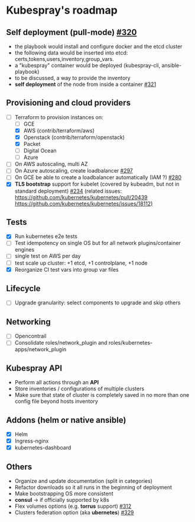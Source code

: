 # Kubespray's roadmap

## Self deployment (pull-mode) [#320](https://github.com/kubespray/kubespray/issues/320)

- the playbook would install and configure docker and the etcd cluster
- the following data would be inserted into etcd: certs,tokens,users,inventory,group_vars.
- a "kubespray" container would be deployed (kubespray-cli, ansible-playbook)
- to be discussed, a way to provide the inventory
- **self deployment** of the node from inside a container [#321](https://github.com/kubespray/kubespray/issues/321)

## Provisioning and cloud providers

- [ ] Terraform to provision instances on:
  - [ ] GCE
  - [x] AWS (contrib/terraform/aws)
  - [x] Openstack (contrib/terraform/openstack)
  - [x] Packet
  - [ ] Digital Ocean
  - [ ] Azure
- [ ] On AWS autoscaling, multi AZ
- [ ] On Azure autoscaling, create loadbalancer [#297](https://github.com/kubespray/kubespray/issues/297)
- [ ] On GCE be able to create a loadbalancer automatically (IAM ?) [#280](https://github.com/kubespray/kubespray/issues/280)
- [x] **TLS bootstrap** support for kubelet (covered by kubeadm, but not in standard deployment) [#234](https://github.com/kubespray/kubespray/issues/234)
  (related issues: <https://github.com/kubernetes/kubernetes/pull/20439> <https://github.com/kubernetes/kubernetes/issues/18112)>

## Tests

- [x] Run kubernetes e2e tests
- [ ] Test idempotency on single OS but for all network plugins/container engines
- [ ] single test on AWS per day
- [ ] test scale up cluster:  +1 etcd, +1 controlplane, +1 node
- [x] Reorganize CI test vars into group var files

## Lifecycle

- [ ] Upgrade granularity: select components to upgrade and skip others

## Networking

- [ ] Opencontrail
- [ ] Consolidate roles/network_plugin and roles/kubernetes-apps/network_plugin

## Kubespray API

- Perform all actions through an **API**
- Store inventories / configurations of multiple clusters
- Make sure that state of cluster is completely saved in no more than one config file beyond hosts inventory

## Addons (helm or native ansible)

- [x] Helm
- [x] Ingress-nginx
- [x] kubernetes-dashboard

## Others

- Organize and update documentation (split in categories)
- Refactor downloads so it all runs in the beginning of deployment
- Make bootstrapping OS more consistent
- **consul** -> if officially supported by k8s
- Flex volumes options (e.g. **torrus** support) [#312](https://github.com/kubespray/kubespray/issues/312)
- Clusters federation option (aka **ubernetes**) [#329](https://github.com/kubespray/kubespray/issues/329)
